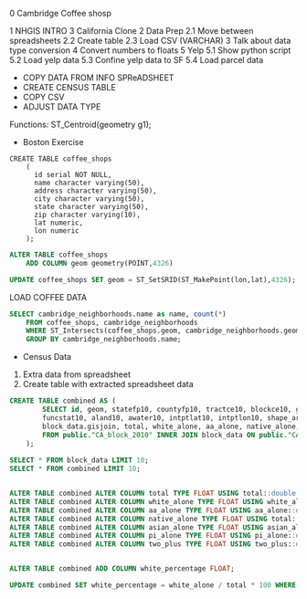 
0 Cambridge Coffee shosp

1 NHGIS INTRO
3 California Clone 
2 Data Prep
	2.1 Move between spreadsheets 
	2.2 Create table
	2.3 Load CSV (VARCHAR)
3 Talk about data type conversion
4 Convert numbers to floats
5 Yelp
	5.1 Show python script
	5.2 Load yelp data
	5.3 Confine yelp data to SF
	5.4 Load parcel data
	
	


- COPY DATA FROM INFO SPReADSHEET 
- CREATE CENSUS TABLE 
- COPY CSV
- ADJUST DATA TYPE



Functions:
ST_Centroid(geometry g1);


* Boston Exercise
```SQ
CREATE TABLE coffee_shops
	(
	  id serial NOT NULL,
	  name character varying(50),
	  address character varying(50),
	  city character varying(50),
	  state character varying(50),
	  zip character varying(10),
	  lat numeric,
	  lon numeric
	);
```


```SQL
ALTER TABLE coffee_shops
	ADD COLUMN geom geometry(POINT,4326)
```


```SQL
UPDATE coffee_shops SET geom = ST_SetSRID(ST_MakePoint(lon,lat),4326);
```

LOAD COFFEE DATA

```SQL
SELECT cambridge_neighborhoods.name as name, count(*)
	FROM coffee_shops, cambridge_neighborhoods
	WHERE ST_Intersects(coffee_shops.geom, cambridge_neighborhoods.geom)
	GROUP BY cambridge_neighborhoods.name;
```

* Census Data

1. Extra data from spreadsheet
2. Create table with extracted spreadsheet data


```SQL
CREATE TABLE combined AS (
		SELECT id, geom, statefp10, countyfp10, tractce10, blockce10, geoid10, name10, mtfcc10, ur10, uace10, uatyp10,
		funcstat10, aland10, awater10, intptlat10, intptlon10, shape_area, shape_len,
		block_data.gisjoin, total, white_alone, aa_alone, native_alone, asian_alone, pi_alone, two_plus
		FROM public."CA_block_2010" INNER JOIN block_data ON public."CA_block_2010".gisjoin = block_data.gisjoin
	);
	
SELECT * FROM block_data LIMIT 10;
SELECT * FROM combined LIMIT 10;


ALTER TABLE combined ALTER COLUMN total TYPE FLOAT USING total::double precision;  
ALTER TABLE combined ALTER COLUMN white_alone TYPE FLOAT USING white_alone::double precision;  
ALTER TABLE combined ALTER COLUMN aa_alone TYPE FLOAT USING aa_alone::double precision;  
ALTER TABLE combined ALTER COLUMN native_alone TYPE FLOAT USING total::double precision;  
ALTER TABLE combined ALTER COLUMN asian_alone TYPE FLOAT USING asian_alone::double precision;  
ALTER TABLE combined ALTER COLUMN pi_alone TYPE FLOAT USING pi_alone::double precision;  
ALTER TABLE combined ALTER COLUMN two_plus TYPE FLOAT USING two_plus::double precision;  


ALTER TABLE combined ADD COLUMN white_percentage FLOAT;

UPDATE combined SET white_percentage = white_alone / total * 100 WHERE total != 0;
```

















